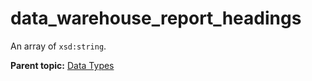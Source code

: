 # data\_warehouse\_report\_headings

An array of `xsd:string`.

**Parent topic:** [Data Types](../data_types/c_data_types.md)

